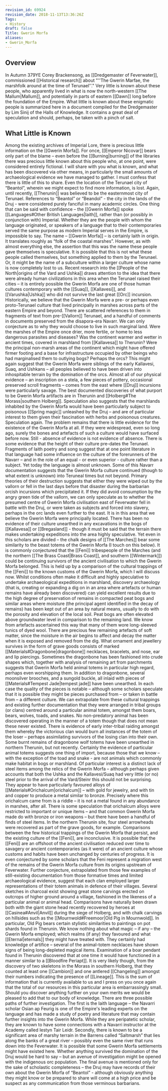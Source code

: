 ```yaml
---
revision_id: 69924
revision_date: 2018-11-13T13:36:26Z
Tags:
- History
draft: false
Title: Gwerin Morfa
aliases:
- Gwerin_Morfa
---
```

## Overview
In Autumn 379YE Corey Brackensong, as [[Dredgemaster of Feverwater]], commissioned [[Historical research]] about "''The Gwerin Marfae, the marshfolk around at the time of Terunael''." Very little is known about these people, who apparently lived in what is now the north-western [[The Mallum|Mallum]], and potentially in parts of eastern [[Dawn]] long before the foundation of the Empire.
What little is known about these enigmatic people is summarized here in a document compiled for the Dredgemaster by Lim Sinij of the Halls of Knowledge. It contains a great deal of speculation and should, perhaps, be taken with a pinch of salt.
## What Little is Known
Among the existing archives of Imperial Lore, there is precious little information on the [[Gwerin Morfa]]. For once, [[Emperor Nicovar]] bears only part of the blame – even before the [[Burning|burning]] of the libraries there was precious little known about this people who, at one point, were considered entirely fictional. I will share with you what is known, and what has been discovered via other means, in particularly the small amounts of archaeological evidence we have managed to gather. 
I must confess that there is little of this to share. Even the location of the Terunael city of “Beantol”, wherein we might expect to find more information, is lost. Again, until recently, [[Therunin]] was believed to be the easternmost city of Terunael. References to “Beantol” or “Beandol” - the city in the lands of the Druj - were considered purely fanciful in many academic circles.
One thing that can be said with confidence – the [[Gwerin Morfa]] spoke [[Languages#Other British Languages|Iaith]], rather than (or possibly in conjunction with) Imperial. Whether they are the people with whom the language originated, or speakers of a language that to their contemporaries served the same purpose as modern Imperial serves in the Empire, is impossible to say.
The name – [[Gwerin Morfa]] – is certainly Iaith in origin. It translates roughly as “folk of the coastal marshes”. However, as with almost everything else, the assertion that this was the name these people gave themselves is speculative. It is possible that this is not what these people called themselves, but something applied to them by the Terunael. Or, it might be the name of a subculture within a larger culture whose name is now completely lost to us.
Recent research into the [[People of the North|origins of the Vard and Ushka]] draws attention to the idea that there were already human civilizations in this area when the Terunael raised their cities – it is entirely possible the Gwerin Morfa are one of those human cultures contemporary with the [[Suaq]], [[Kallavesi]], and [[Varushka|Ushka]] who did not survive the last great [[Orc]] incursion.
Historically, we believe that the Gwerin Morfa were a pre- or perhaps even proto-Terunael culture that lived principally in marshes across parts of the eastern Empire and beyond. There are scattered references to them in fragments of text from pre-[[Vallorn]] Terunael, and a handful of comments in documents preserved from the disapora-era Navarr.
We can only conjecture as to why they would choose to live in such marginal land. Were the marshes of the Empire once drier, more fertile, or home to less dangerous parasites and diseases? Was the continent warmer and wetter in ancient times, covered in marshland from [[Kallavesa]] to Therunin? Were the principal non-marsh areas of the continent which might have offered firmer footing and a base for infrastructure occupied by other beings who had marginalised them to outlying bogs? Perhaps the orcs? This might again suggest that the Gwerin Morfa were siblings of the early Kallavesi, Suaq, and Ushkans – all peoples believed to have been driven into inhospitable terrain by the domination of the orcs.
Almost all of our physical evidence – an inscription on a stela, a few pieces of pottery, occasional preserved scroll fragments – comes from the east where [[Druj]] incursions were particularly savage. The best documented discoveries of what purport to be Gwerin Morfa artifacts are in Therunin and [[Holberg#The Morass|southern Holberg]]. Speculation also suggests that the marshlands inhabited by the Gwerin Morfa would have been particularly subject to poisonous [[Spring magic]] unleashed by the Druj – and are of particular interest to them given their fascination with herbs and poisonous creatures. 
Speculation again. The problem remains that there is little evidence for the existence of the Gwerin Morfa at all. If they were widespread, even so long ago, surely the bones and artefacts of such a culture would have surfaced before now. Still - absence of evidence is not evidence of absence. There is some evidence that the height of their culture pre-dates the Terunael. Fragments of Iaith poetry and song suggest that at one point literature in that language had some influence on the culture of the forerunners of the Navarr – and in the role of an equal - or even superior - culture rather than a subject. Yet today the language is almost unknown.
Some of this Navarr documentation suggests that the Gwerin Morfa culture continued (though to what extent is unknown) into Teruneal times but not beyond. Primary theories of their destruction suggests that either they were wiped out by the vallorn or fell in the last days before that disaster during the barbarian orcish incursions which precipitated it.
If they did avoid consumption by the angry green tide of the vallorn, we can only speculate as to whether the presumed centre of Gwerin Morfa civilisation east of  Feverwater fell in battle with the Druj, or were taken as subjects and forced into slavery, perhaps in the orc lands even further to the east. It is in this area that we believe the Gwerin Morfa were principally located. There has been no evidence of their culture unearthed in any excavations in the bogs of [[Kallavesa]] or [[Bregasland]] - though it must be said that the terrain there makes undertaking expeditions into the area highly speculative. Yet even in this scholars are divided – the chalk designs of [[The Marches]] bear some similarity to the beast totems of the Gwerin Morfa (I touch on this below).
It is commonly conjectured that the [[Feni]] tribespeople of the Marches (and the northern [[The Brass Coast|Brass Coast]], and southern [[Wintermark]]) could be continuing survivors of the ancient civilisation to which the Gwerin Morfa belonged. This is held up by a comparison of the cultural trappings of the [[Feni]] to the known customs of the Gwerin Morfa, which I will discuss now.
Whilst conditions often make it difficult and highly speculative to undertake archaeological expeditions in marshland, discovery archaeology (that is, creating or expanding a dig on in an area where artefacts or human remains have already been discovered) can yield excellent results due to the high degree of preservation of remains in compacted peat bogs and similar areas where moisture (the principal agent identified in the decay of remains) has been kept out of an area by natural means, usually to do with the porosity and elevation of the local soil. Peat bogs are often elevated above groundwater level in comparison to the remaining land.
We know from artefacts ascertained this way that many of them wore long-sleeved tunics of dyed wool. There are precious few remaining artefacts of soft matter, since the moisture in the air begins to affect and decay the matter when it is exposed and removed from the dig. What ornament and jewellery survives in the form of grave goods consists of marked [[Materials#Dragonbone|dragonbone]] necklaces, bracelets, and nose, ear and lip piercings. Sometimes the dragonbone has been fashioned into crude shapes which, together with analysis of remaining art from parchments suggests that Gwerin Morfa held animal totems in particular high regard, perhaps even worshipping them. 
In addition to dragonbone, several moonsilver brooches, and a sungold buckle, all inlaid with pieces of [[Materials#Tempest Jade|tempest jade]] have been unearthed. In each case the quality of the pieces is notable – although some scholars speculate that it is possible they might be pieces purchased from – or taken in battle from – a different culture.
We can extrapolate from these cultural trappings and existing further documentation that they were arranged in tribal groups (or clans) centred around a particular animal totem, amongst them boars, bears, wolves, toads, and snakes. No non-predatory animal has been discovered operating in the manner of a totem though that does not mean these never existed. 
There is evidence of early inter-tribal raiding amongst them whereby the victorious clan would burn all instances of the totem of the loser – perhaps assimilating survivors of the losing clan into their own. Some burnt remains of dragonbone wolf totems have been unearthed in northern Therunin, but not recently. Certainly the evidence of particular animal totems suggests one thing of import, because those that we know – with the exception of the toad and snake - are not animals which commonly make habitat in bogs or marshland. 
Of particular interest is a distinct lack of steel items among the relics of the Gwerin Morfa – although perhaps given accounts that both the Ushka and the Kallavesi/Suaq had very little (or no) steel prior to the arrival of the Vard/Steinr this should not be surprising. They appear to have particularly favoured alloys of [[Materials#Orichalcum|orichalcum]] – with gold for jewelry, and with tin and copper to produce a metal similar to bronze. Precisely where this orichalcum came from is a riddle – it is not a metal found in any abundance in marshes, after all. There is some speculation that orichalcum alloys were restricted to important or unique items – and that common Gwerin Morfa made do with bronze or iron weapons – but there have been a handful of finds of steel items. In the northern Therunin site, four steel arrowheads were recovered as part of the grave goods, for example.
Comparisons between the few historical trappings of the Gwerin Morfa that persist, and the existing culture of the [[Feni]], are inconclusive. It is possible that the [[Feni]] are an offshoot of the ancient civilisation reduced over time to savagery or ancient contemporaries (as it were) of an ancient culture whose customs and habits have been unchanged by centuries of progress. It is even conjectured by some scholars that the Feni represent a migration west of the remains of the Gwerin Morfa culture from its origins upstream of Feverwater. 
Further conjecture, extrapolated from those few examples of still-existing documentation from those formative times and limited archaeological evidence, suggest that each clan employed larger representations of their totem animals in defence of their villages. Several sketches in charcoal exist showing great stone carvings erected on outcrops of higher ground around a village, fashioned in the likeness of a particular animal or animal head. Comparisons have naturally been drawn both with the giant stone head recently recovered by heroes at [[Casinea#Anvil|Anvil]] during the siege of Holberg, and with chalk carvings on hillsides such as the [[Mournwold#Freemoor|Old Pig in Mournwold]]. In particular, Old Pig bears certain stylistic similarities to paintings on pot shards found in Therunin.
We know nothing about what magic – if any – the Gwerin Morfa employed; which realms (if any) they favoured and what [[Eternal|eternals]] they might have treated with. They certainly had knowledge of artifice – several of the animal-totem necklaces have shown signs of being long-depleted magical items. Examination of a boar pendant found in Therunin discovered that at one time it would have functioned in a manner similar to a [[Bloodfire Periapt]]. 
It is very likely though, from the discovery of two skeletons in the Morass in southern Holberg, that they counted at least one [[Cambion]] and one antlered [[Changeling]] amongst their numbers indicating the presence of [[Lineage]].
This is the sum of information that is currently available to us and I press on you once again that the total of our resources in this particular area is embarrassingly small. Should you discover anything further on your own merits we would be pleased to add that to our body of knowledge.
There are three possible paths of further investigation. The first is the Iaith language – the Navarri scholar Osian ap Feurig is one of the Empire's leading experts on the language and has made a study of poetry and literature that may contain further insights into the Gwerin Morfa. While they are peripatetic scholar, they are known to have some connections with a Navarri instructor at the Academy called Iestyn Tair Leidr. 
Secondly, there is known to be a significant area of marshy terrain in the Barrens called “Saltmarsh” that lies along the banks of a great river – possibly even the same river that runs down into the Feverwater. It is possible that some Gwerin Morfa settlements might have existed here. Whether anything survived the domination of the Druj would be hard to say – but an avenue of investigation might be opened with the indigenous orc population.
The final avenue is mentioned only for the sake of scholastic completeness – the Druj may have records of their own about the Gwerin Morfa of “Beantol” - although obviously anything they might know or be prepared to share will come at a high price and be suspect as any communication from those verminous barbarians.